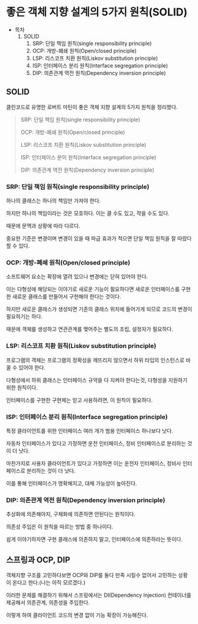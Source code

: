 # 좋은 객체 지향 설계의 5가지 원칙(SOLID)

- 목차
    1. SOLID
        1. SRP: 단일 책임 원칙(single responsibility principle)
        2. OCP: 개방-폐쇄 원칙(Open/closed principle)
        3. LSP: 리스코프 치환 원칙(Liskov substitution principle)
        4. ISP: 인터페이스 분리 원칙(Interface segregation principle)
        5. DIP: 의존관계 역전 원칙(Dependency inversion principle)


## SOLID

클린코드로 유명한 로버트 마틴이 좋은 객체 지향 설계의 5가지 원칙을 정리했다.

> SRP: 단일 책임 원칙(single responsibility principle)
>
> OCP: 개방-폐쇄 원칙(Open/closed principle)
>
> LSP: 리스코프 치환 원칙(Liskov substitution principle)
>
> ISP: 인터페이스 분이 원칙(Interface segregation principle)
>
> DIP: 의존관계 역전 원칙(Dependency inversion principle)

### SRP: 단일 책임 원칙(single responsibility principle)

하나의 클래스는 하나의 책임만 가져야 한다.

하지만 하나의 책임이라는 것은 모호하다. 이는 클 수도 있고, 작을 수도 있다.

때문에 문맥과 상황에 따라 다르다.

중요한 기준은 변경이며 변경이 있을 때 파급 효과가 적으면 단일 책임 원칙을 잘 따랐다 할 수 있다.

### OCP: 개방-폐쇄 원칙(Open/closed principle)

소프트웨어 요소는 확장에 열려 있으나 변경에는 닫혀 있어야 한다.

이는 다형성에 해당되는 이야기로 새로운 기능이 필요하다면 새로운 인터페이스를 구현한 새로운 클래스를 만들어서 구현해야 한다는 것이다.

하지만 새로운 클래스가 생성되면 기존의 클래스 위치에 들어가게 되므로 코드의 변경이 필요하기는 하다.

때문에 객체를 생성하고 연관관계를 맺어주는 별도의 조립, 설정자가 필요하다.

### LSP: 리스코프 치환 원칙(Liskov substitution principle)

프로그램의 객체는 프로그램의 정확성을 깨뜨리지 않으면서 하위 타입의 인스턴스로 바꿀 수 있어야 한다.

다형성에서 하위 클래스는 인터페이스 규약을 다 지켜야 한다는것, 다형성을 지원하기 위한 원칙이다.

인터페이스를 구현한 구현체는 믿고 사용하려면, 이 원칙이 필요하다.

### ISP: 인터페이스 분리 원칙(Interface segregation principle)

특정 클라이언트를 위한 인터페이스 여러 개가 범용 인터페이스 하나보다 낫다.

자동차 인터페이스가 있다고 가정하면 운전 인터페이스, 정비 인터페이스로 분리하는 것이 더 낫다.

마찬가지로 사용자 클라이언트가 있다고 가정하면 이는 운전자 인터페이스, 정비사 인터페이스로 분리하는 것이 더 낫다.

이를 통해 인터페이스가 명확해지고, 대체 가능성이 높아진다.

### DIP: 의존관계 역전 원칙(Dependency inversion principle)

추상화에 의존해야지, 구체화에 의존하면 안된다는 원칙이다.

의존성 주입은 이 원칙을 따르는 방법 중 하나이다.

쉽게 이야기하자면 구현 클래스에 의존하지 말고, 인터페이스에 의존하라는 뜻이다.

## 스프링과 OCP, DIP

객체지향 구조를 고민하다보면 OCP와 DIP를 둘다 만족 시킬수 없어서 고민하는 상황이 온다고 한다.(나는 아직 모르겠다.)

이러한 문제를 해결하기 위해서 스프링에서는 DI(Dependency Injection) 컨테이너를 제공해서 의존관계, 의존성을 주입한다.

이렇게 하여 클라이언트 코드의 변경 없이 기능 확장이 가능해진다.
